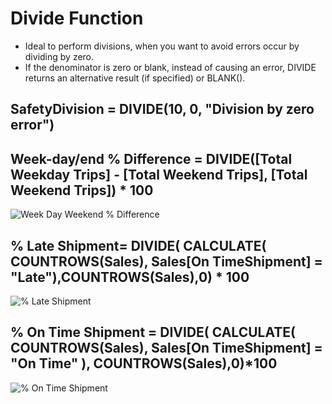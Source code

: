# Divide Function

+ Ideal to perform divisions, when you want to avoid errors occur by dividing by zero.
+ If the denominator is zero or blank, instead of causing an error, DIVIDE returns an alternative result (if specified) or BLANK().
## SafetyDivision = DIVIDE(10, 0, "Division by zero error")


## Week-day/end % Difference = DIVIDE([Total Weekday Trips] - [Total Weekend Trips], [Total Weekend Trips]) * 100

![Week Day Weekend % Difference](https://github.com/marialyk77/PowerBI_Code_Diary/assets/139682076/385eba4d-cad4-4030-8cf7-155ad6f8f986)


## % Late Shipment= DIVIDE( CALCULATE( COUNTROWS(Sales), Sales[On TimeShipment] = "Late"),COUNTROWS(Sales),0) * 100

![% Late Shipment](https://github.com/marialyk77/PowerBI_Code_Diary/assets/139682076/335898c2-385c-4cac-80c9-63640527dd45)


## % On Time Shipment = DIVIDE( CALCULATE( COUNTROWS(Sales), Sales[On TimeShipment] = "On Time" ), COUNTROWS(Sales),0)*100

![% On Time Shipment](https://github.com/marialyk77/PowerBI_Code_Diary/assets/139682076/58f5c1cd-a9ee-4dfd-b762-ec6c6576d10a)


